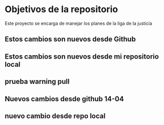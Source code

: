 # Objetivos de la repositorio

Este proyecto se encarga de manejar los planes de la liga de la justicia



##  Estos cambios son nuevos  desde Github
##  Estos cambios son nuevos desde mi repositorio local  

## prueba warning pull

## Nuevos cambios desde github 14-04
## nuevo cambio desde repo local
